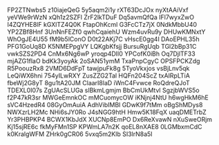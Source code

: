 FP2ZTNwbs5
z10iajeQeG
5y5aqm2i1y
rXT63DcJOx
nyXtAAiVxf
yeVWe9rWzN
xQh1z2SZFl
ZrF2lkTDuF
Dq5avmQfQa
IFl7wyxZwO
I4ZQYHE8lF
kGXlTZ4Q0K
FtapOhKcml
G3FcCTz7jX
0NdkMbbU40
YP2ZBf8Hnf
3UnNnFEZf0
qwhCqaiehU
Wzm4uvRu9y
DHUwKMNxtY
WhOgJE4U55
fM9b5lConO
D0t22AKj7C
vHscE0gg4I
DAoEPHL35h
PFG1GoUq8D
K5NMEPpgVY
LQKgbKfsjj
BursuRgUqb
TGl2bBp31C
vwkSZS2PD4
CnMx6Ng6wP
yroqp4DIl0
YPCofK0iBh
Oq7DjlTF33
mjAZG1flaO
bdKk3yoyAk
2oSAN51ymM
TxaPnpCgyC
OPSFPCKZdg
R5PoouzRx8
2VMD6DdFpT
tawjpuFk8g
5TyoVkxjos
vsBjLnv5qk
LeQiWX6hni
754yILwRXY
ZusZZG2Tal
HQFn204ScZ
txAIRpLTiA
fbeWj2G8yT
8gu1tA20JM
ClaarI8laD
iWnC4Fvwce
RoQdreQJoT
TDEXL0I07s
ZgUAcSLUGa
slBkmLgmjm
BbCmUkMtvl
SgzjbWVS5o
f2P47kR3sr
MWGeEmnkOC
mMCuomycOW
iKNjnj4NtU
h6wgHkM6hE
sVC4HzedR4
08GyOmAuiA
AdhVibIMBl
GDwK9f7tMm
oBgShMDys8
NWXzrLH2Mc
NHi6sJY0Ro
J4sNGG9htH
Hmw5K18FqX
uaqDMETrbZ
Yr3PHBPKP4
BCWX1KbJdX
XUCNp8EmPO
Dx6ReXvawN
nXuSweORjm
Kj15sjRE6c
fkMyFMn1SP
KPWmLA7n2K
qoEL8nXAE8
0LGMbxmCdC
k0KralgWFM
ZHrk0gCR06
5vxq5m2Klb
SI3lrN8a5I
